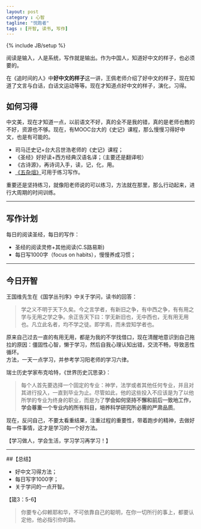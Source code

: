 ```yaml
---
layout: post
category : 心智
tagline: "悦跑者"
tags : [开智, 读书, 写作]
---
```

{% include JB/setup %}

阅读是输入，人是系统，写作就是输出。作为中国人，知道好中文的样子，也必须要的。

在《追时间的人》中**好中文的样子**这一讲，王佩老师介绍了好中文的样子，现在知道了文言与白话，白话文运动等等。现在才知道点好中文的样子，演化，习得。

## 如何习得

中文美，现在才知道一点，以前语文不好，真的全不是我的错，真的是老师也教的不好，资源也不够。现在，有MOOC台大的《史记》课程，那么慢慢习得好中文，也是有可能的。

* 司马迁史记+台大吕世浩老师的《史记》课程； 
* 《圣经》好好读+西方经典汉语名译；（主要还是翻译啦）
* 《古诗源》，再诗词入手，读，记，化，用。
* [《五杂俎》](http://baike.baidu.com/link?url=E4A-AdP2OFD5avlDFIgnE_juWTrvllbQqt8QzT4pkfhpgcsa-VGdlsN_hlq0-TbdByAFki6YYz3US7mIrnlvla)可用于练习写作。

重要还是坚持练习，就像阳老师说的可以练习，方法就在那里，那么行动起来，进行大周期的时间训练。  

***

## 写作计划

每日的阅读圣经，每日的写作：

* 圣经的阅读灵修+其他阅读(C.S路易斯)
* 每日写1000字（focus on habits），慢慢养成习惯；

***

## 今日开智

王国维先生在《国学丛刊序》中关于学问，读书的回答：

> 学之义不明于天下久矣。今之言学者，有新旧之争，有中西之争，有有用之学与无用之学之争。余正告天下曰：学无新旧也，无中西也，无有用无用也。凡立此名者，均不学之徒。即学焉，而未尝知学者也。

原来自己过去一直的有用无用，都是为我的不学找借口，现在清醒地意识到自己拖拉的原因：僵固性心智，懒于学习，然后自我心理认知出错，交流不畅，导致恶性循环。  
方法，一天一点学习，并参考学习阳老师的学习六律。

瑞士历史学家布克哈特，《世界历史沉思录》：

> 每个人首先要选择一个固定的专业：神学，法学或者其他任何专业，并且对其进行投入，一直到毕业为止。尽管如此，他的这些投入不应该是为了以他所学的专业为终身的职业，而是为了**学会如何坚持不懈和前后一致地工作，学会尊重一个专业内的所有科目，培养科学研究所必需的严肃品质**。

现在，反问自己，不要太看重结果，注重过程的重要性，带着跑步的精神，去做好每一件事情，这才是学习的一个好方法。

【学习做人，学会生活，学习学习再学习！】

***

##【总结】

* 好中文习得方法；  
* 每日写字1000字；  
* 关于学问的一点开智。

【箴3：5-6】

> 你要专心仰赖耶和华，不可依靠自己的聪明，在你一切所行的事上，都要认定他，他必指引你的路。

